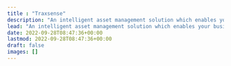 ```yaml
---
title : "Traxsense"
description: "An intelligent asset management solution which enables your business to interface with the real world through IoT technology. Through intuitive task management, your business can gain real-world benefits though easily integrating your business into our platform."
lead: "An intelligent asset management solution which enables your business to interface with the real world through IoT technology. Through intuitive task management, your business can gain real-world benefits though easily integrating your business into our platform."
date: 2022-09-28T08:47:36+00:00
lastmod: 2022-09-28T08:47:36+00:00
draft: false
images: []
---
```

